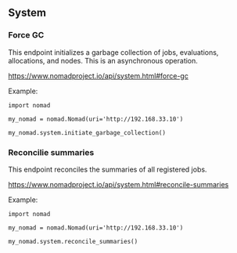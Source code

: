 ## System

### Force GC

This endpoint initializes a garbage collection of jobs, evaluations, allocations, and nodes. This is an asynchronous operation.

https://www.nomadproject.io/api/system.html#force-gc

Example:

```
import nomad

my_nomad = nomad.Nomad(uri='http://192.168.33.10')

my_nomad.system.initiate_garbage_collection()
```

### Reconcilie summaries

This endpoint reconciles the summaries of all registered jobs.

https://www.nomadproject.io/api/system.html#reconcile-summaries

Example:

```
import nomad

my_nomad = nomad.Nomad(uri='http://192.168.33.10')

my_nomad.system.reconcile_summaries()
```
